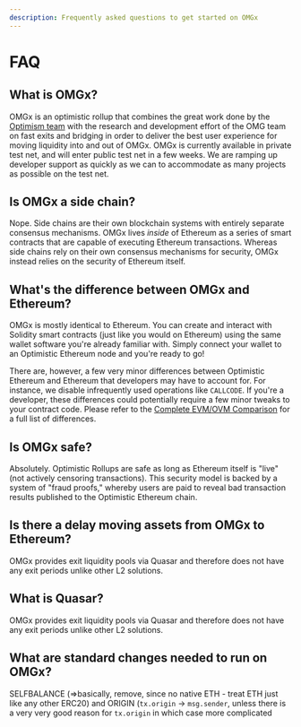 ```yaml
---
description: Frequently asked questions to get started on OMGx
---
```


# FAQ

## What is OMGx?

OMGx is an optimistic rollup that combines the great work done by the [Optimism team](https://community.optimism.io) with the research and development effort of the OMG team on fast exits and bridging in order to deliver the best user experience for moving liquidity into and out of OMGx. OMGx is currently available in private test net, and will enter public test net in a few weeks. We are ramping up developer support as quickly as we can to accommodate as many projects as possible on the test net.

## Is OMGx a side chain?

Nope. Side chains are their own blockchain systems with entirely separate consensus mechanisms. OMGx lives _inside_ of Ethereum as a series of smart contracts that are capable of executing Ethereum transactions. Whereas side chains rely on their own consensus mechanisms for security, OMGx instead relies on the security of Ethereum itself.

## What's the difference between OMGx and Ethereum?

OMGx is mostly identical to Ethereum. You can create and interact with Solidity smart contracts \(just like you would on Ethereum\) using the same wallet software you're already familiar with. Simply connect your wallet to an Optimistic Ethereum node and you're ready to go!

There are, however, a few very minor differences between Optimistic Ethereum and Ethereum that developers may have to account for. For instance, we disable infrequently used operations like `CALLCODE`. If you're a developer, these differences could potentially require a few minor tweaks to your contract code. Please refer to the [Complete EVM/OVM Comparison](https://community.optimism.io/docs/protocol/evm-comparison.html) for a full list of differences.

## Is OMGx safe?

Absolutely. Optimistic Rollups are safe as long as Ethereum itself is "live" \(not actively censoring transactions\). This security model is backed by a system of "fraud proofs," whereby users are paid to reveal bad transaction results published to the Optimistic Ethereum chain.

## Is there a delay moving assets from OMGx to Ethereum?

OMGx provides exit liquidity pools via Quasar and therefore does not have any exit periods unlike other L2 solutions. 

## What is Quasar?

OMGx provides exit liquidity pools via Quasar and therefore does not have any exit periods unlike other L2 solutions. 

## What are standard changes needed to run on OMGx?

SELFBALANCE \(=&gt;basically, remove, since no native ETH - treat ETH just like any other ERC20\) and ORIGIN \(`tx.origin` -&gt; `msg.sender`, unless there is a very very good reason for `tx.origin` in which case more complicated

###  <a id="what-s-the-difference-between-optimistic-ethereum-and-ethereum"></a>



